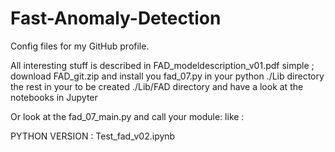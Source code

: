 # Fast-Anomaly-Detection
Config files for my GitHub profile.

All interesting stuff is described in FAD_modeldescription_v01.pdf
simple ; download FAD_git.zip and install you fad_07.py in your python ./Lib directory
the rest in your to be created ./Lib/FAD directory and have a look at the notebooks in Jupyter

Or look at the fad_07_main.py and call your module:
like :

PYTHON VERSION : Test_fad_v02.ipynb


